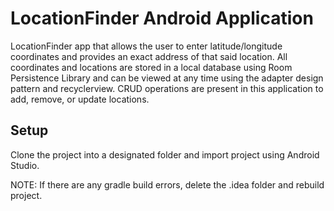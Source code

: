 # LocationFinder Android Application

LocationFinder app that allows the user to enter latitude/longitude coordinates and provides an exact address of that said location. 
All coordinates and locations are stored in a local database using Room Persistence Library and can be viewed at any time using the adapter design pattern and recyclerview.
CRUD operations are present in this application to add, remove, or update locations.

## Setup

Clone the project into a designated folder and import project using Android Studio.

NOTE: If there are any gradle build errors, delete the .idea folder and rebuild project.
